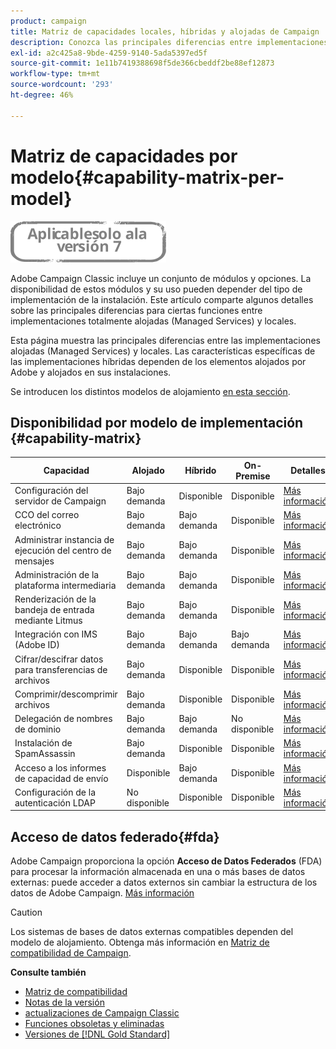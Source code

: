 ```yaml
---
product: campaign
title: Matriz de capacidades locales, híbridas y alojadas de Campaign
description: Conozca las principales diferencias entre implementaciones alojadas y locales
exl-id: a2c425a8-9bde-4259-9140-5ada5397ed5f
source-git-commit: 1e11b7419388698f5de366cbeddf2be88ef12873
workflow-type: tm+mt
source-wordcount: '293'
ht-degree: 46%

---
```


# Matriz de capacidades por modelo{#capability-matrix-per-model}

![](../../assets/v7-only.svg)

Adobe Campaign Classic incluye un conjunto de módulos y opciones. La disponibilidad de estos módulos y su uso pueden depender del tipo de implementación de la instalación. Este artículo comparte algunos detalles sobre las principales diferencias para ciertas funciones entre implementaciones totalmente alojadas (Managed Services) y locales.

Esta página muestra las principales diferencias entre las implementaciones alojadas (Managed Services) y locales. Las características específicas de las implementaciones híbridas dependen de los elementos alojados por Adobe y alojados en sus instalaciones.

Se introducen los distintos modelos de alojamiento [en esta sección](../../installation/using/hosting-models.md).

## Disponibilidad por modelo de implementación {#capability-matrix}

| Capacidad | Alojado | Híbrido | On-Premise | Detalles |
|-----------------------------------------------|------------------|-----------|---------------|-----------------------------------------------------------------------------------------------------------------------------------------------------------------------------------------------------------------------|
| Configuración del servidor de Campaign | Bajo demanda | Disponible | Disponible | [Más información](../../installation/using/the-server-configuration-file.md) |
| CCO del correo electrónico | Bajo demanda | Bajo demanda | Disponible | [Más información](../../installation/using/email-archiving.md) |
| Administrar instancia de ejecución del centro de mensajes | Bajo demanda | Bajo demanda | Disponible | [Más información](../../message-center/using/about-transactional-messaging.md) |
| Administración de la plataforma intermediaria | Bajo demanda | Bajo demanda | Disponible | [Más información](../../installation/using/mid-sourcing-server.md) |
| Renderización de la bandeja de entrada mediante Litmus | Bajo demanda | Bajo demanda | Disponible | [Más información](../../delivery/using/inbox-rendering.md) |
| Integración con IMS (Adobe ID) | Bajo demanda | Bajo demanda | Bajo demanda | [Más información](../../integrations/using/about-adobe-id.md) |
| Cifrar/descifrar datos para transferencias de archivos | Bajo demanda | Disponible | Disponible | [Más información](../../platform/using/unzip-decrypt.md) |
| Comprimir/descomprimir archivos | Bajo demanda | Disponible | Disponible | [Más información](../../platform/using/unzip-decrypt.md) |
| Delegación de nombres de dominio | Bajo demanda | Bajo demanda | No disponible | [Más información](https://experienceleague.adobe.com/docs/control-panel/using/subdomains-and-certificates/setting-up-new-subdomain.html?lang=es) |
| Instalación de SpamAssassin | Bajo demanda | Disponible | Disponible | [Más información](../../delivery/using/spamassassin.md) |
| Acceso a los informes de capacidad de envío | Disponible | Bajo demanda | Disponible | [Más información](../../delivery/using/monitoring-deliverability.md) |
| Configuración de la autenticación LDAP | No disponible | Disponible | Disponible | [Más información](../../installation/using/connecting-through-ldap.md) |


## Acceso de datos federado{#fda}

Adobe Campaign proporciona la opción **Acceso de Datos Federados** (FDA) para procesar la información almacenada en una o más bases de datos externas: puede acceder a datos externos sin cambiar la estructura de los datos de Adobe Campaign. [Más información](../../installation/using/about-fda.md)

>[!CAUTION]
>
>Los sistemas de bases de datos externas compatibles dependen del modelo de alojamiento. Obtenga más información en [Matriz de compatibilidad de Campaign](../../rn/using/compatibility-matrix.md).

**Consulte también**

* [Matriz de compatibilidad](../../rn/using/compatibility-matrix.md)
* [Notas de la versión ](../../rn/using/latest-release.md)
* [actualizaciones de Campaign Classic](../../rn/using/rn-overview.md)
* [Funciones obsoletas y eliminadas](../../rn/using/deprecated-features.md)
* [Versiones de [!DNL Gold Standard]](../../rn/using/gold-standard.md)
